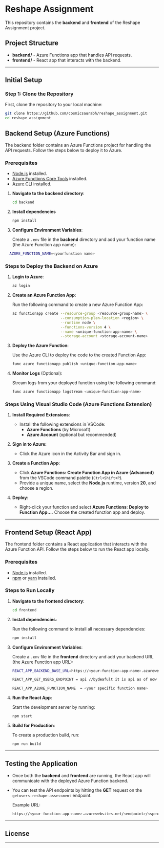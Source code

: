 # Reshape Assignment

This repository contains the **backend** and **frontend** of the Reshape Assignment project.

## Project Structure

- **backend/** - Azure Functions app that handles API requests.
- **frontend/** - React app that interacts with the backend.

---
## Initial Setup

### Step 1: Clone the Repository

First, clone the repository to your local machine:

```bash
git clone https://github.com/cosmicsaurabh/reshape_assignment.git
cd reshape_assignment
```

## Backend Setup (Azure Functions)

The backend folder contains an Azure Functions project for handling the API requests. Follow the steps below to deploy it to Azure.

### Prerequisites

- [Node.js](https://nodejs.org/en/) installed.
- [Azure Functions Core Tools](https://docs.microsoft.com/en-us/azure/azure-functions/functions-run-local) installed.
- [Azure CLI](https://docs.microsoft.com/en-us/cli/azure/install-azure-cli) installed.


1. **Navigate to the backend directory**:

    ```bash
    cd backend
    ```
2. **Install dependencies**
    ```bash
    npm install
    ```

3. **Configure Environment Variables**:

    Create a `.env` file in the **backend** directory and add your function name (the Azure Function app name):
  ```bash
    AZURE_FUNCTION_NAME=<yourfunstion name>
```

### Steps to Deploy the Backend on Azure

1. **Login to Azure**:

    ```bash
    az login
    ```

2. **Create an Azure Function App**:

    Run the following command to create a new Azure Function App:

    ```bash
    az functionapp create --resource-group <resource-group-name> \
                          --consumption-plan-location <region> \
                          --runtime node \
                          --functions-version 4 \
                          --name <unique-function-app-name> \
                          --storage-account <storage-account-name>
    ```

3. **Deploy the Azure Function**:

    Use the Azure CLI to deploy the code to the created Function App:

    ```bash
    func azure functionapp publish <unique-function-app-name>
    ```

4. **Monitor Logs** (Optional):

    Stream logs from your deployed function using the following command:

    ```bash
    func azure functionapp logstream <unique-function-app-name>
    ```

### Steps Using Visual Studio Code (Azure Functions Extension)

1. **Install Required Extensions**:
    - Install the following extensions in VSCode:
        - **Azure Functions** (by Microsoft)
        - **Azure Account** (optional but recommended)

2. **Sign in to Azure**:
    - Click the Azure icon in the Activity Bar and sign in.

3. **Create a Function App**:
    - Click **Azure Functions: Create Function App in Azure (Advanced)** from the VSCode command palette (`Ctrl+Shift+P`).
    - Provide a unique name, select the **Node.js** runtime, version **20**, and choose a region.

4. **Deploy**:
    - Right-click your function and select **Azure Functions: Deploy to Function App...**. Choose the created function app and deploy.

---


## Frontend Setup (React App)

The frontend folder contains a React application that interacts with the Azure Function API. Follow the steps below to run the React app locally.

### Prerequisites

- [Node.js](https://nodejs.org/en/) installed.
- [npm](https://www.npmjs.com/get-npm) or [yarn](https://yarnpkg.com/) installed.

### Steps to Run Locally

1. **Navigate to the frontend directory**:

    ```bash
    cd frontend
    ```

2. **Install dependencies**:

    Run the following command to install all necessary dependencies:

    ```bash
    npm install
    ```

3. **Configure Environment Variables**:

    Create a `.env` file in the **frontend** directory and add your backend URL (the Azure Function app URL):

    ```bash
    REACT_APP_BACKEND_BASE_URL=https://<your-function-app-name>.azurewebsites.net
    ```
    ```bash
    REACT_APP_GET_USERS_ENDPOINT = api //bydeafult it is api as of now
    ```
    ```bash
    REACT_APP_AZURE_FUNCTION_NAME  = <your specific function name>
    ```
    
    

4. **Run the React App**:

    Start the development server by running:

    ```bash
    npm start
    ```

5. **Build for Production**:

    To create a production build, run:

    ```bash
    npm run build
    ```

---

## Testing the Application

- Once both the **backend** and **frontend** are running, the React app will communicate with the deployed Azure Function backend.

- You can test the API endpoints by hitting the **GET** request on the `getusers-reshape-assessment` endpoint.

    Example URL:
    ```bash
    https://<your-function-app-name>.azurewebsites.net/<endpoint>/<specific finction>
    ```

---

## License

---
